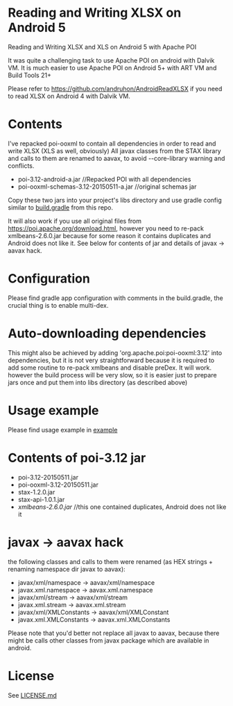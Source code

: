 # Reading and Writing XLSX on Android 5
Reading and Writing XLSX and XLS on Android 5 with Apache POI

It was quite a challenging task to use Apache POI on android with Dalvik VM. It is much easier to use Apache POI on Android 5+ with ART VM and Build Tools 21+

Please refer to https://github.com/andruhon/AndroidReadXLSX if you need to read XLSX on Android 4 with Dalvik VM.

# Contents
I've repacked poi-ooxml to contain all dependencies in order to read and write XLSX (XLS as well, obviously)
All javax classes from the STAX library and calls to them are renamed to aavax, to avoid --core-library warning and conflicts.

* poi-3.12-android-a.jar //Repacked POI with all dependencies
* poi-ooxml-schemas-3.12-20150511-a.jar //original schemas jar

Copy these two jars into your project's libs directory and use gradle config similar to [build.gradle](build.gradle) from this repo.

It will also work if you use all original files from https://poi.apache.org/download.html, however you need to re-pack xmlbeans-2.6.0.jar because for some reason it contains duplicates and Android does not like it. See below for contents of jar and details of javax -> aavax hack.

# Configuration
Please find gradle app configuration with comments in the build.gradle, the crucial thing is to enable multi-dex.

# Auto-downloading dependencies
This might also be achieved by adding 'org.apache.poi:poi-ooxml:3.12' into dependencies, but it is not very straightforward because it is required to add some routine to re-pack xmlbeans and disable preDex. It will work. however the build process will be very slow, so it is easier just to prepare jars once and put them into libs directory (as described above)


# Usage example
Please find usage example in [example](example)


# Contents of poi-3.12 jar
* poi-3.12-20150511.jar  
* poi-ooxml-3.12-20150511.jar  
* stax-1.2.0.jar  
* stax-api-1.0.1.jar  
* *xmlbeans-2.6.0.jar* //this one contained duplicates, Android does not like it


# javax -> aavax hack
the following classes and calls to them were renamed (as HEX strings + renaming namespace dir javax to aavax):
* javax/xml/namespace -> aavax/xml/namespace
* javax.xml.namespace -> aavax.xml.namespace
* javax/xml/stream -> aavax/xml/stream
* javax.xml.stream -> aavax.xml.stream
* javax/xml/XMLConstants -> aavax/xml/XMLConstant
* javax.xml.XMLConstants -> aavax.xml.XMLConstants

Please note that you'd better not replace all javax to aavax, because there might be calls other classes from javax package which are available in android.

# License
See [LICENSE.md](LICENSE.md)
